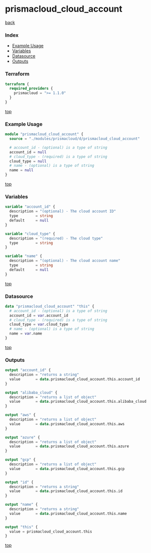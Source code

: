# prismacloud_cloud_account

[back](../prismacloud.md)

### Index

- [Example Usage](#example-usage)
- [Variables](#variables)
- [Datasource](#datasource)
- [Outputs](#outputs)

### Terraform

```terraform
terraform {
  required_providers {
    prismacloud = ">= 1.1.0"
  }
}
```

[top](#index)

### Example Usage

```terraform
module "prismacloud_cloud_account" {
  source = "./modules/prismacloud/d/prismacloud_cloud_account"

  # account_id - (optional) is a type of string
  account_id = null
  # cloud_type - (required) is a type of string
  cloud_type = null
  # name - (optional) is a type of string
  name = null
}
```

[top](#index)

### Variables

```terraform
variable "account_id" {
  description = "(optional) - The cloud account ID"
  type        = string
  default     = null
}

variable "cloud_type" {
  description = "(required) - The cloud type"
  type        = string
}

variable "name" {
  description = "(optional) - The cloud account name"
  type        = string
  default     = null
}
```

[top](#index)

### Datasource

```terraform
data "prismacloud_cloud_account" "this" {
  # account_id - (optional) is a type of string
  account_id = var.account_id
  # cloud_type - (required) is a type of string
  cloud_type = var.cloud_type
  # name - (optional) is a type of string
  name = var.name
}
```

[top](#index)

### Outputs

```terraform
output "account_id" {
  description = "returns a string"
  value       = data.prismacloud_cloud_account.this.account_id
}

output "alibaba_cloud" {
  description = "returns a list of object"
  value       = data.prismacloud_cloud_account.this.alibaba_cloud
}

output "aws" {
  description = "returns a list of object"
  value       = data.prismacloud_cloud_account.this.aws
}

output "azure" {
  description = "returns a list of object"
  value       = data.prismacloud_cloud_account.this.azure
}

output "gcp" {
  description = "returns a list of object"
  value       = data.prismacloud_cloud_account.this.gcp
}

output "id" {
  description = "returns a string"
  value       = data.prismacloud_cloud_account.this.id
}

output "name" {
  description = "returns a string"
  value       = data.prismacloud_cloud_account.this.name
}

output "this" {
  value = prismacloud_cloud_account.this
}
```

[top](#index)